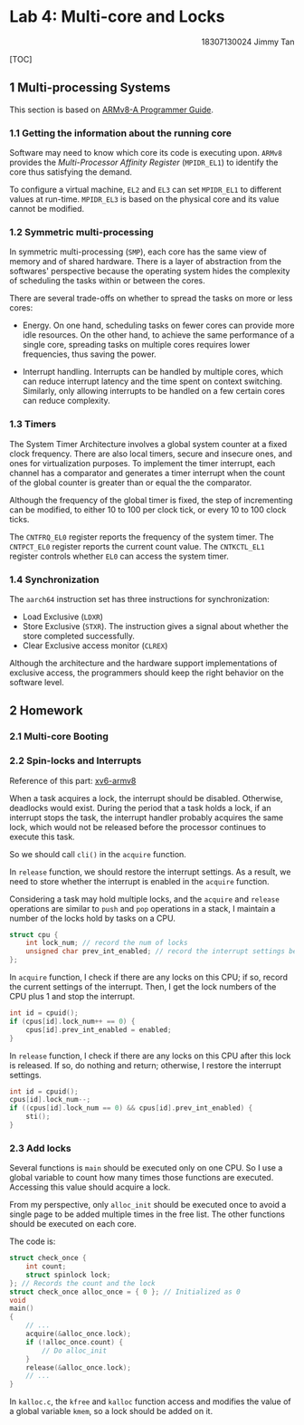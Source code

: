 # Lab 4: Multi-core and Locks

<p align=right>18307130024 Jimmy Tan</p>

[TOC]

## 1 Multi-processing Systems

This section is based on [ARMv8-A Programmer Guide](https://cs140e.sergio.bz/docs/ARMv8-A-Programmer-Guide.pdf).

### 1.1 Getting the information about the running core

Software may need to know which core its code is executing upon. `ARMv8` provides the *Multi-Processor Affinity Register* (`MPIDR_EL1`) to identify the core thus satisfying the demand. 

To configure a virtual machine, `EL2` and `EL3` can set `MPIDR_EL1` to different values at run-time. `MPIDR_EL3` is based on the physical core and its value cannot be modified.

### 1.2 Symmetric multi-processing

In symmetric multi-processing (`SMP`), each core has the same view of memory and of shared hardware. There is a layer of abstraction from the softwares' perspective because the operating system hides the complexity of scheduling the tasks within or between the cores.

There are several trade-offs on whether to spread the tasks on more or less cores:

* Energy. On one hand, scheduling tasks on fewer cores can provide more idle resources. On the other hand, to achieve the same performance of a single core, spreading tasks on multiple cores requires lower frequencies, thus saving the power.

* Interrupt handling. Interrupts can be handled by multiple cores, which can reduce interrupt latency and the time spent on context switching. Similarly, only allowing interrupts to be handled on a few certain cores can reduce complexity.

### 1.3 Timers

The System Timer Architecture involves a global system counter at a fixed clock frequency. There are also local timers, secure and insecure ones, and ones for virtualization purposes. To implement the timer interrupt, each channel has a comparator and generates a timer interrupt when the count of the global counter is greater than or equal the the comparator.

Although the frequency of the global timer is fixed, the step of incrementing can be modified, to either 10 to 100 per clock tick, or every 10 to 100 clock ticks. 

The `CNTFRQ_EL0` register reports the frequency of the system timer. The `CNTPCT_EL0` register reports the current count value. The `CNTKCTL_EL1` register controls whether `EL0` can access the system timer.

### 1.4 Synchronization

The `aarch64` instruction set has three instructions for synchronization:

* Load Exclusive (`LDXR`)
* Store Exclusive (`STXR`). The instruction gives a signal about whether the store completed successfully.
* Clear Exclusive access monitor (`CLREX`)

Although the architecture and the hardware support implementations of exclusive access, the programmers should keep the right behavior on the software level.

## 2 Homework

### 2.1 Multi-core Booting

### 2.2 Spin-locks and Interrupts

Reference of this part: [xv6-armv8](https://github.com/sudharson14/xv6-OS-for-arm-v8)

When a task acquires a lock, the interrupt should be disabled. Otherwise, deadlocks would exist. During the period that a task holds a lock, if an interrupt stops the task, the interrupt handler probably acquires the same lock, which would not be released before the processor continues to execute this task.

So we should call `cli()` in the `acquire` function.

In `release` function, we should restore the interrupt settings. As a result, we need to store whether the interrupt is enabled in the `acquire` function.

Considering a task may hold multiple locks, and the `acquire` and `release` operations are similar to `push` and `pop` operations in a stack, I maintain a number of the locks hold by tasks on a CPU.

```c
struct cpu {
    int lock_num; // record the num of locks
    unsigned char prev_int_enabled; // record the interrupt settings before the first clock acquired
};
```

In `acquire` function, I check if there are any locks on this CPU; if so, record the current settings of the interrupt. Then, I get the lock numbers of the CPU plus 1 and stop the interrupt.

```c
int id = cpuid();
if (cpus[id].lock_num++ == 0) {
	cpus[id].prev_int_enabled = enabled;
}
```

In `release` function, I check if there are any locks on this CPU after this lock is released. If so, do nothing and return; otherwise, I restore the interrupt settings.

```c
int id = cpuid();
cpus[id].lock_num--;
if ((cpus[id].lock_num == 0) && cpus[id].prev_int_enabled) {
	sti();
}
```

### 2.3 Add locks

Several functions is `main` should be executed only on one CPU. So I use a global variable to count how many times those functions are executed. Accessing this value should acquire a lock.

From my perspective, only `alloc_init` should be executed once to avoid a single page to be added multiple times in the free list. The other functions should be executed on each core.

The code is:

```c
struct check_once {
    int count;
    struct spinlock lock;
}; // Records the count and the lock
struct check_once alloc_once = { 0 }; // Initialized as 0
void
main()
{
    // ...
    acquire(&alloc_once.lock);
    if (!alloc_once.count) {
        // Do alloc_init
    }
    release(&alloc_once.lock);
    // ...
}

```

In `kalloc.c`, the `kfree` and `kalloc` function access and modifies the value of a global variable `kmem`, so a lock should be added on it.